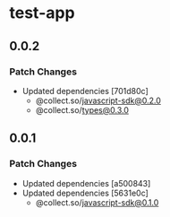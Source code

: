 # test-app

## 0.0.2

### Patch Changes

- Updated dependencies [701d80c]
  - @collect.so/javascript-sdk@0.2.0
  - @collect.so/types@0.3.0

## 0.0.1

### Patch Changes

- Updated dependencies [a500843]
- Updated dependencies [5631e0c]
  - @collect.so/javascript-sdk@0.1.0
